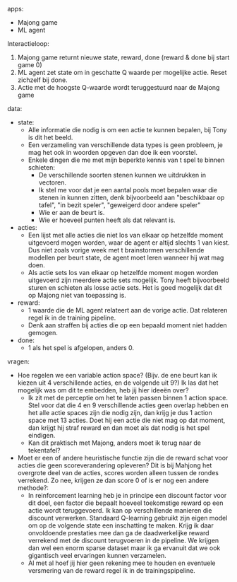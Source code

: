 apps:
- Majong game
- ML agent

Interactieloop:
1. Majong game returnt nieuwe state, reward, done (reward & done bij start game 0)
2. ML agent zet state om in geschatte Q waarde per mogelijke actie. Reset zichzelf bij done.
3. Actie met de hoogste Q-waarde wordt teruggestuurd naar de Majong game

data:
- state:
	- Alle informatie die nodig is om een actie te kunnen bepalen, bij Tony is dit het beeld.
	- Een verzameling van verschillende data types is geen probleem, je mag het ook in woorden opgeven dan doe ik een voorstel.
	- Enkele dingen die me met mijn beperkte kennis van t spel te binnen schieten:
	    - De verschillende soorten stenen kunnen we uitdrukken in vectoren.
	    - Ik stel me voor dat je een aantal pools moet bepalen waar die stenen in kunnen zitten, denk bijvoorbeeld aan "beschikbaar op tafel", "in bezit speler", "geweigerd door andere speler"
	    - Wie er aan de beurt is.
	    - Wie er hoeveel punten heeft als dat relevant is.
- acties:
	- Een lijst met alle acties die niet los van elkaar op hetzelfde moment uitgevoerd mogen worden, waar de agent er altijd slechts 1 van kiest. Dus niet zoals vorige week met t brainstormen verschillende modellen per beurt state, de agent moet leren wanneer hij wat mag doen.
	- Als actie sets los van elkaar op hetzelfde moment mogen worden uitgevoerd zijn meerdere actie sets mogelijk. Tony heeft bijvoorbeeld sturen en schieten als losse actie sets. Het is goed mogelijk dat dit op Majong niet van toepassing is.
- reward:
	- 1 waarde die de ML agent relateert aan de vorige actie. Dat relateren regel ik in de training pipeline.
	- Denk aan straffen bij acties die op een bepaald moment niet hadden gemogen.
- done:		
	- 1 als het spel is afgelopen, anders 0.

vragen:
- Hoe regelen we een variable action space? (Bijv. de ene beurt kan ik kiezen uit 4 verschillende acties, en de volgende uit 9?) Ik las dat het mogelijk was om dit te embedden, heb jij hier ideeën over?
    - Ik zit met de perceptie om het te laten passen binnen 1 action space. Stel voor dat die 4 en 9 verschillende acties geen overlap hebben en het alle actie spaces zijn die nodig zijn, dan krijg je dus 1 action space met 13 acties. Doet hij een actie die niet mag op dat moment, dan krijgt hij straf reward en dan moet als dat nodig is het spel eindigen.
    - Kan dit praktisch met Majong, anders moet ik terug naar de tekentafel?
- Moet er een of andere heuristische functie zijn die de reward schat voor acties die geen scoreverandering opleveren? Dit is bij Mahjong het overgrote deel van de acties, scores worden alleen tussen de rondes verrekend. Zo nee, krijgen ze dan score 0 of is er nog een andere methode?:
    - In reinforcement learning heb je in principe een discount factor voor dit doel, een factor die bepaalt hoeveel toekomstige reward op een actie wordt teruggevoerd. Ik kan op verschillende manieren die discount verwerken. Standaard Q-learning gebruikt zijn eigen model om op de volgende state een inschatting te maken. Krijg ik daar onvoldoende prestaties mee dan ga de daadwerkelijke reward verrekend met de discount terugvoeren in de pipeline. We krijgen dan wel een enorm sparse dataset maar ik ga ervanuit dat we ook gigantisch veel ervaringen kunnen verzamelen.
    - Al met al hoef jij hier geen rekening mee te houden en eventuele versmering van de reward regel ik in de trainingspipeline.